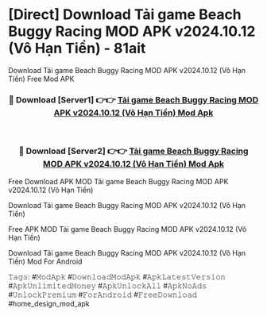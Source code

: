 # [Direct] Download Tải game Beach Buggy Racing MOD APK v2024.10.12 (Vô Hạn Tiền) - 81ait
Download Tải game Beach Buggy Racing MOD APK v2024.10.12 (Vô Hạn Tiền) Free Mod APK

<div align="center">
<h3>🔴 Download [Server1] 👉👉 <a href="https://apk-comot.site?title=Tải_game_Beach_Buggy_Racing_MOD_APK_v2024.10.12_(Vô_Hạn_Tiền)">Tải game Beach Buggy Racing MOD APK v2024.10.12 (Vô Hạn Tiền) Mod Apk</a></h3><br>

<h3>🔴 Download [Server2] 👉👉 <a href="https://apk-comot.site?title=Tải_game_Beach_Buggy_Racing_MOD_APK_v2024.10.12_(Vô_Hạn_Tiền)">Tải game Beach Buggy Racing MOD APK v2024.10.12 (Vô Hạn Tiền) Mod Apk</a></h3>
</div>


Free Download APK MOD Tải game Beach Buggy Racing MOD APK v2024.10.12 (Vô Hạn Tiền)

Download Tải game Beach Buggy Racing MOD APK v2024.10.12 (Vô Hạn Tiền) 

Free APK MOD Tải game Beach Buggy Racing MOD APK v2024.10.12 (Vô Hạn Tiền) 

Download Tải game Beach Buggy Racing MOD APK v2024.10.12 (Vô Hạn Tiền) Mod For Android

𝚃𝚊𝚐𝚜: #𝙼𝚘𝚍𝙰𝚙𝚔 #𝙳𝚘𝚠𝚗𝚕𝚘𝚊𝚍𝙼𝚘𝚍𝙰𝚙𝚔 #𝙰𝚙𝚔𝙻𝚊𝚝𝚎𝚜𝚝𝚅𝚎𝚛𝚜𝚒𝚘𝚗 #𝙰𝚙𝚔𝚄𝚗𝚕𝚒𝚖𝚒𝚝𝚎𝚍𝙼𝚘𝚗𝚎𝚢 #𝙰𝚙𝚔𝚄𝚗𝚕𝚘𝚌𝚔𝙰𝚕𝚕 #𝙰𝚙𝚔𝙽𝚘𝙰𝚍𝚜 #𝚄𝚗𝚕𝚘𝚌𝚔𝙿𝚛𝚎𝚖𝚒𝚞𝚖 #𝙵𝚘𝚛𝙰𝚗𝚍𝚛𝚘𝚒𝚍 #𝙵𝚛𝚎𝚎𝙳𝚘𝚠𝚗𝚕𝚘𝚊𝚍 #home_design_mod_apk